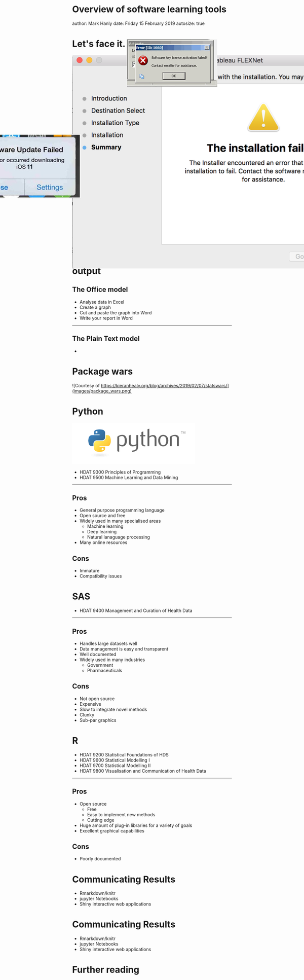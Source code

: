 Overview of software learning tools
========================================================
author: Mark Hanly
date: Friday 15 February 2019
autosize: true

Let's face it. Software is scary.
========================================================

<img src="images/error-5.png" title="plot of chunk unnamed-chunk-1" alt="plot of chunk unnamed-chunk-1" style="float:left; position:fixed" />

<img src="images/error-2.jpg" title="plot of chunk unnamed-chunk-2" alt="plot of chunk unnamed-chunk-2" style="float:left; position:absolute; top:100px; left: 1200px" />

<img src="images/error-3.jpg" title="plot of chunk unnamed-chunk-3" alt="plot of chunk unnamed-chunk-3" style="float:left; position:absolute; top:200px; left: 400px" />

<img src="images/error-4.jpg" title="plot of chunk unnamed-chunk-4" alt="plot of chunk unnamed-chunk-4" style="float:left; position:absolute; top:500px; left: 1300px" />

<img src="images/error-1.jpg" title="plot of chunk unnamed-chunk-5" alt="plot of chunk unnamed-chunk-5" style="float:left; position:absolute; top:500px; left: -100px" />


Thinking about the end point
========================================================

- Assignment
- Thesis
- Research report
- Presentation
- Academic paper
- Webpage/interactive tool

[Here's an example](https://www.mja.com.au/system/files/issues/202_11/sch00103.pdf)


Two software tasks
========================================================

## Statistical Analysis

- Excel/Numbers
- SPSS
- **SAS**
- Stata
- **R**
- **Python**

*** 

## Communicating Results
- Word/Pages
- **Jupyter Notebooks**
- **RMarkdown/knitr**


Two approaches to producing an output
========================================================

## The **Office** model

- Analyse data in Excel
- Create a graph
- Cut and paste the graph into Word
- Write your report in Word

*** 

## The **Plain Text** model

- 

Package wars
========================================================

![Courtesy of https://kieranhealy.org/blog/archives/2019/02/07/statswars/](images/package_wars.png)


Python
========================================================

![plot of chunk unnamed-chunk-6](images/python.png)

- HDAT 9300 Principles of Programming
- HDAT 9500 Machine Learning and Data Mining

***

## Pros
- General purpose programming language
- Open source and free
- Widely used in many specialised areas
  - Machine learning 
  - Deep learning
  - Natural lanaguage processing 
- Many online resources

## Cons
- Immature 
 - Compatibility issues



SAS
========================================================
- HDAT 9400 Management and Curation of Health Data

***

## Pros
- Handles large datasets well
- Data management is easy and transparent
- Well documented
- Widely used in many industries
  - Government
  - Pharmaceuticals

## Cons
- Not open source
- Expensive
- Slow to integrate novel methods
- Clunky
- Sub-par graphics


R
========================================================
- HDAT 9200 Statistical Foundations of HDS
- HDAT 9600 Statistical Modelling I
- HDAT 9700 Statistical Modelling II
- HDAT 9800 Visualisation and Communication of Health Data

***

## Pros
- Open source
  - Free
  - Easy to implement new methods
  - Cutting edge  
- Huge amount of plug-in libraries for a variety of goals
- Excellent graphical capabilities

## Cons
- Poorly documented


Communicating Results
========================================================
- Rmarkdown/knitr
- jupyter Notebooks
- Shiny interactive web applications


Communicating Results
========================================================
- Rmarkdown/knitr
- jupyter Notebooks
- Shiny interactive web applications


Further reading
========================================================
